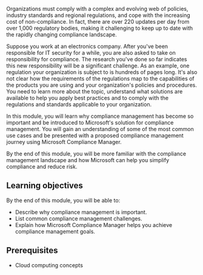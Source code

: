 Organizations must comply with a complex and evolving web of policies, industry standards and regional regulations, and cope with the increasing cost of non-compliance. In fact, there are over 220 updates per day from over 1,000 regulatory bodies, making it challenging to keep up to date with the rapidly changing compliance landscape.

Suppose you work at an electronics company. After you've been responsible for IT security for a while, you are also asked to take on responsibility for compliance. The research you've done so far indicates this new responsibility will be a significant challenge. As an example, one regulation your organization is subject to is hundreds of pages long. It's also not clear how the requirements of the regulations map to the capabilities of the products you are using and your organization's policies and procedures. You need to learn more about the topic, understand what solutions are available to help you apply best practices and to comply with the regulations and standards applicable to your organization.

In this module, you will learn why compliance management has become so important and be introduced to Microsoft's solution for compliance management. You will gain an understanding of some of the most common use cases and be presented with a proposed compliance management journey using Microsoft Compliance Manager.

By the end of this module, you will be more familiar with the compliance management landscape and how Microsoft can help you simplify compliance and reduce risk.

## Learning objectives

By the end of this module, you will be able to:

- Describe why compliance management is important.
- List common compliance management challenges.
- Explain how Microsoft Compliance Manager helps you achieve compliance management goals.

## Prerequisites

- Cloud computing concepts
